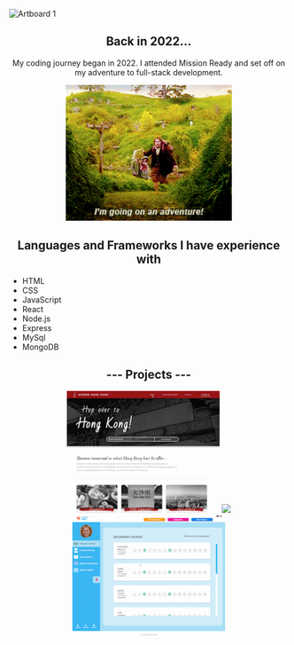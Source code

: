 
![Artboard 1](https://user-images.githubusercontent.com/111819881/214296101-f95c4810-8621-41f9-b52c-b87cc95659ee.png)

<div align="center"><h2> Back in 2022...</h2></div>
<p align="center">My coding journey began in 2022. I attended Mission Ready and set off on my adventure to full-stack development.</p>
<div align="center"> <img src="https://github.com/bonne-bonne/bonne-bonne/blob/main/going_on_an_adventure.gif" width="300" /></div>

<div align="center"><h2> Languages and Frameworks I have experience with</h2></div>
<ul>
  <li>HTML</li>
  <li>CSS</li>
  <li>JavaScript</li>
  <li>React</li>
  <li>Node.js</li>
  <li>Express</li>
  <li>MySql</li>
  <li>MongoDB</li>
</ul>

<div align="center"><h2>--- Projects ---</h2></div>
<div style='display: "flex"; flex-direction: "row"; gap: "15"; justify-content: "space-between"; width:"100%"; background-color: "#000000" ' align="center">
 <img class="img" src="https://github.com/bonne-bonne/bonne-bonne/blob/main/HK_AdobeExpress.gif"  height="220"/>
 <img class="img" src="https://github.com/bonne-bonne/bonne-bonne/blob/main/Florence.gif" height="220" />
 <img class="img" src="https://github.com/bonne-bonne/bonne-bonne/blob/main/Mx_AdobeExpress.gif" height="220" />
</div>

<!--
**bonne-bonne/bonne-bonne** is a ✨ _special_ ✨ repository because its `README.md` (this file) appears on your GitHub profile.

Here are some ideas to get you started:

- 🔭 I’m currently working on ...
- 🌱 I’m currently learning ...
- 👯 I’m looking to collaborate on ...
- 🤔 I’m looking for help with ...
- 💬 Ask me about ...
- 📫 How to reach me: ...
- 😄 Pronouns: ...
- ⚡ Fun fact: ...
-->

